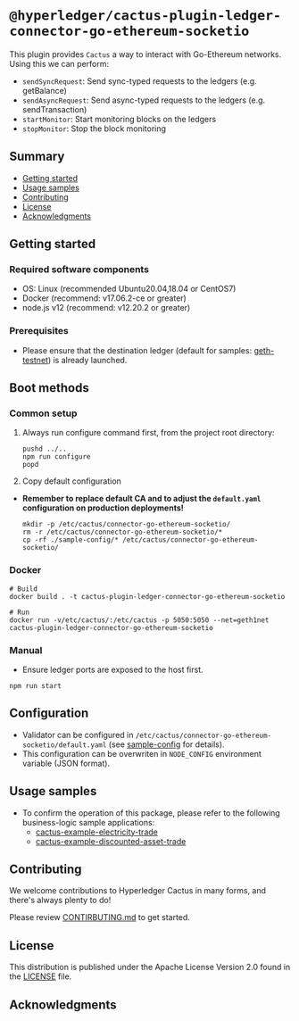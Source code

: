 <!--
 Copyright 2021 Hyperledger Cactus Contributors
 SPDX-License-Identifier: Apache-2.0

 README.md
-->
# `@hyperledger/cactus-plugin-ledger-connector-go-ethereum-socketio`

This plugin provides `Cactus` a way to interact with Go-Ethereum networks. Using this we can perform:
- `sendSyncRequest`: Send sync-typed requests to the ledgers (e.g. getBalance)
- `sendAsyncRequest`: Send async-typed requests to the ledgers (e.g. sendTransaction)
- `startMonitor`: Start monitoring blocks on the ledgers
- `stopMonitor`: Stop the block monitoring

## Summary
- [Getting started](#getting-started)
- [Usage samples](#usage-samples)
- [Contributing](#contributing)
- [License](#license)
- [Acknowledgments](#acknowledgments)

## Getting started

### Required software components
- OS: Linux (recommended Ubuntu20.04,18.04 or CentOS7)
- Docker (recommend: v17.06.2-ce or greater)
- node.js v12 (recommend: v12.20.2 or greater)

### Prerequisites
- Please ensure that the destination ledger (default for samples: [geth-testnet](../../tools/docker/geth-testnet)) is already launched.

## Boot methods

### Common setup
1. Always run configure command first, from the project root directory:
    ```
    pushd ../..
    npm run configure
    popd
    ```

1. Copy default configuration
- **Remember to replace default CA and to adjust the `default.yaml` configuration on production deployments!**
    ```
    mkdir -p /etc/cactus/connector-go-ethereum-socketio/
    rm -r /etc/cactus/connector-go-ethereum-socketio/*
    cp -rf ./sample-config/* /etc/cactus/connector-go-ethereum-socketio/
    ```

### Docker
```
# Build
docker build . -t cactus-plugin-ledger-connector-go-ethereum-socketio

# Run
docker run -v/etc/cactus/:/etc/cactus -p 5050:5050 --net=geth1net cactus-plugin-ledger-connector-go-ethereum-socketio
```

### Manual
- Ensure ledger ports are exposed to the host first.

```
npm run start
```

## Configuration
- Validator can be configured in `/etc/cactus/connector-go-ethereum-socketio/default.yaml` (see [sample-config](./sample-config/default.yaml) for details).
- This configuration can be overwriten in `NODE_CONFIG` environment variable (JSON format).

## Usage samples
- To confirm the operation of this package, please refer to the following business-logic sample applications:
    - [cactus-example-electricity-trade](../../examples/cactus-example-electricity-trade)
    - [cactus-example-discounted-asset-trade](../../examples/cactus-example-discounted-asset-trade)

## Contributing

We welcome contributions to Hyperledger Cactus in many forms, and there's always plenty to do!

Please review [CONTIRBUTING.md](../../CONTRIBUTING.md) to get started.

## License

This distribution is published under the Apache License Version 2.0 found in the [LICENSE](../../LICENSE) file.

## Acknowledgments
